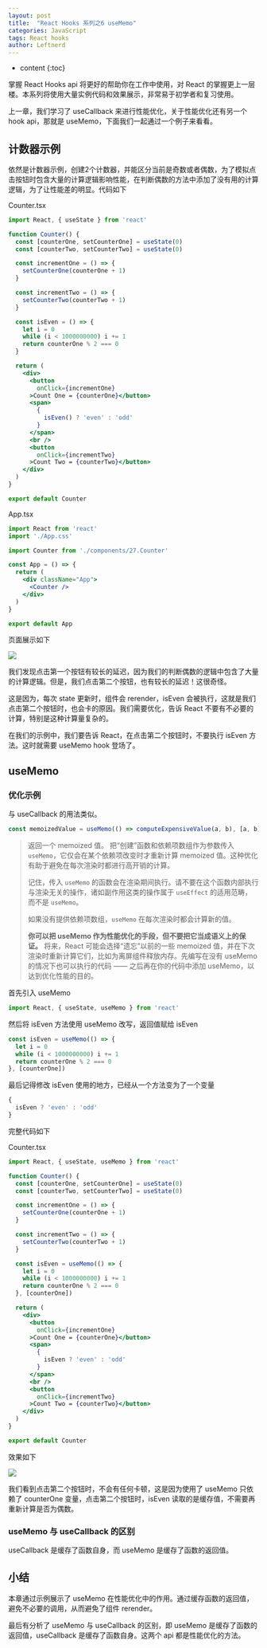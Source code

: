 ```yaml
---
layout: post
title:  "React Hooks 系列之6 useMemo"
categories: JavaScript
tags: React hooks
author: Leftnerd
---
```


* content
{:toc}

掌握 React Hooks api 将更好的帮助你在工作中使用，对 React 的掌握更上一层楼。本系列将使用大量实例代码和效果展示，非常易于初学者和复习使用。

上一章，我们学习了 useCallback 来进行性能优化，关于性能优化还有另一个 hook api，那就是 useMemo，下面我们一起通过一个例子来看看。





## 计数器示例

依然是计数器示例，创建2个计数器，并能区分当前是奇数或者偶数，为了模拟点击按钮时包含大量的计算逻辑影响性能，在判断偶数的方法中添加了没有用的计算逻辑，为了让性能差的明显。代码如下

Counter.tsx

``` jsx
import React, { useState } from 'react'

function Counter() {
  const [counterOne, setCounterOne] = useState(0)
  const [counterTwo, setCounterTwo] = useState(0)

  const incrementOne = () => {
    setCounterOne(counterOne + 1)
  }

  const incrementTwo = () => {
    setCounterTwo(counterTwo + 1)
  }

  const isEven = () => {
    let i = 0
    while (i < 1000000000) i += 1
    return counterOne % 2 === 0
  }

  return (
    <div>
      <button
        onClick={incrementOne}
      >Count One = {counterOne}</button>
      <span>
        {
          isEven() ? 'even' : 'odd'
        }
      </span>
      <br />
      <button
        onClick={incrementTwo}
      >Count Two = {counterTwo}</button>
    </div>
  )
}

export default Counter
```

App.tsx

``` jsx
import React from 'react'
import './App.css'

import Counter from './components/27.Counter'

const App = () => {
  return (
    <div className="App">
      <Counter />
    </div>
  )
}

export default App
```

页面展示如下

![](https://gw.alicdn.com/tfs/TB1r2l1GND1gK0jSZFKXXcJrVXa-702-286.gif)

我们发现点击第一个按钮有较长的延迟，因为我们的判断偶数的逻辑中包含了大量的计算逻辑。但是，我们点击第二个按钮，也有较长的延迟！这很奇怪。

这是因为，每次 state 更新时，组件会 rerender，isEven 会被执行，这就是我们点击第二个按钮时，也会卡的原因。我们需要优化，告诉 React 不要有不必要的计算，特别是这种计算量复杂的。

在我们的示例中，我们要告诉 React，在点击第二个按钮时，不要执行 isEven 方法。这时就需要 useMemo hook 登场了。

## useMemo

### 优化示例

与 useCallback 的用法类似。

``` js
const memoizedValue = useMemo(() => computeExpensiveValue(a, b), [a, b]);
```
> 返回一个 memoized 值。
> 把“创建”函数和依赖项数组作为参数传入 `useMemo`，它仅会在某个依赖项改变时才重新计算 memoized 值。这种优化有助于避免在每次渲染时都进行高开销的计算。
>
> 记住，传入 `useMemo` 的函数会在渲染期间执行。请不要在这个函数内部执行与渲染无关的操作，诸如副作用这类的操作属于 `useEffect` 的适用范畴，而不是 `useMemo`。
>
> 如果没有提供依赖项数组，`useMemo` 在每次渲染时都会计算新的值。
>
> **你可以把 useMemo 作为性能优化的手段，但不要把它当成语义上的保证。** 将来，React 可能会选择“遗忘”以前的一些 memoized 值，并在下次渲染时重新计算它们，比如为离屏组件释放内存。先编写在没有 useMemo 的情况下也可以执行的代码 —— 之后再在你的代码中添加 useMemo，以达到优化性能的目的。

首先引入 useMemo

``` js
import React, { useState, useMemo } from 'react'
```

然后将 isEven 方法使用 useMemo 改写，返回值赋给 isEven

``` js
const isEven = useMemo(() => {
  let i = 0
  while (i < 1000000000) i += 1
  return counterOne % 2 === 0
}, [counterOne])
```

最后记得修改 isEven 使用的地方，已经从一个方法变为了一个变量

``` js
{
  isEven ? 'even' : 'odd'
}
```

完整代码如下

Counter.tsx

``` jsx
import React, { useState, useMemo } from 'react'

function Counter() {
  const [counterOne, setCounterOne] = useState(0)
  const [counterTwo, setCounterTwo] = useState(0)

  const incrementOne = () => {
    setCounterOne(counterOne + 1)
  }

  const incrementTwo = () => {
    setCounterTwo(counterTwo + 1)
  }

  const isEven = useMemo(() => {
    let i = 0
    while (i < 1000000000) i += 1
    return counterOne % 2 === 0
  }, [counterOne])

  return (
    <div>
      <button
        onClick={incrementOne}
      >Count One = {counterOne}</button>
      <span>
        {
          isEven ? 'even' : 'odd'
        }
      </span>
      <br />
      <button
        onClick={incrementTwo}
      >Count Two = {counterTwo}</button>
    </div>
  )
}

export default Counter
```

效果如下

![](https://gw.alicdn.com/tfs/TB1Oz_bb5cKOu4jSZKbXXc19XXa-702-286.gif)

我们看到点击第二个按钮时，不会有任何卡顿，这是因为使用了 useMemo 只依赖了 counterOne 变量，点击第二个按钮时，isEven 读取的是缓存值，不需要再重新计算是否为偶数。

### useMemo 与 useCallback 的区别

useCallback 是缓存了函数自身，而 useMemo 是缓存了函数的返回值。

## 小结

本章通过示例展示了 useMemo 在性能优化中的作用。通过缓存函数的返回值，避免不必要的调用，从而避免了组件 rerender。

最后有分析了 useMemo 与 useCallback 的区别，即 useMemo 是缓存了函数的返回值，useCallback 是缓存了函数自身。这两个 api 都是性能优化的方法。
